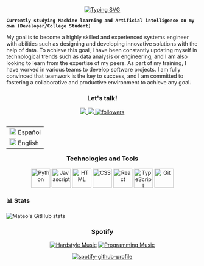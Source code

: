 <div align="center">
  <a href="https://github.com/MateoVG25/readme-typing-svg"><img src="https://readme-typing-svg.herokuapp.com?font=Fira+Code&pause=1000&width=435&lines=Hi%2C+I'm+Mateo+Vargas+Giraldo;Developer%2FAI+and+ML+enthusiast;Learn%2C+Collaborate+and+help+others" alt="Typing SVG" /></a>
</div>

**` Currently studying Machine learning and Artificial intelligence on my own (Developer/College Student) `**

<p align="center">

My goal is to become a highly skilled and experienced systems engineer with abilities such as
designing and developing innovative solutions with the help of data. To achieve this goal, I have
been constantly updating myself in technological trends such as data analysis or engineering, and I
am also looking to learn from the expertise of my peers. As part of my training, I have worked in
various teams to develop software projects. I am fully convinced that teamwork is the key to
success, and I am committed to fostering a collaborative and productive environment to achieve
any goal.
</p>

<div align="center">
  
### Let's talk!

</div>

<div align="center">
<p>
<!-- LinkedIn -->
<a target="_blank" href="https://www.linkedin.com/in/mateo-vargas-giraldo-434266269/"><img src="https://img.shields.io/badge/-LinkedIn-0077B5?style=for-the-badge&logo=Linkedin&logoColor=white"></img>
</a>
<!-- Twitter -->
<a 
    target="_blank" 
    href="https://twitter.com/MateoVargasGi">
    <img
        src="https://img.shields.io/badge/Twitter-0077B5?style=for-the-badge&logo=Twitter&logoColor=white">
    </img>
</a>
<a href="https://github.com/MateoVG25?tab=followers">
    <img alt="followers" title="Follow me on Github" src="https://custom-icon-badges.demolab.com/github/followers/MateoVG25?color=236ad3&labelColor=1155ba&style=for-the-badge&logo=person-add&label=Follow&logoColor=white"/></a>

</p>


</div>

<table align="right"> 
<tr><td><img width="18" src="https://img.icons8.com/fluency/48/colombia-circular.png" alt="colombia-circular"/> Español</a></td></tr>    
<tr><td><img width="18" src="https://img.icons8.com/fluency/48/usa-circular.png" alt="usa-circular"/> English</a></td></tr>

</table>

---
<div align="center">

### Technologies and Tools

<img align="center" alt="Python" width="50px"  src="https://cdn.jsdelivr.net/gh/devicons/devicon/icons/python/python-original-wordmark.svg" />
<img align="center" alt="Javascript" width="50px"  src="https://cdn.jsdelivr.net/gh/devicons/devicon/icons/javascript/javascript-original.svg" />
<img align="center" alt="HTML" width="50px" src="https://cdn.jsdelivr.net/gh/devicons/devicon/icons/html5/html5-plain.svg" />
<img align="center" alt="CSS" width="50px"  src="https://cdn.jsdelivr.net/gh/devicons/devicon/icons/css3/css3-plain.svg" />
<img align="center" alt="React" width="50px"  src="https://cdn.jsdelivr.net/gh/devicons/devicon/icons/react/react-original-wordmark.svg" />
<img align="center" alt="TypeScript" width="50px" src="https://cdn.jsdelivr.net/gh/devicons/devicon/icons/typescript/typescript-plain.svg" />
<img align="center" alt="Git" width="50px" src="https://cdn.jsdelivr.net/gh/devicons/devicon/icons/git/git-original.svg" />
<br />
</div>

### 📊 Stats

![Mateo's GitHub stats](https://github-readme-stats.vercel.app/api?username=MateoVG25&show_icons=true&theme=radical)
<div align="center">

### Spotify

</div>

<div align="center">
  
[![Hardstyle Music](https://img.shields.io/badge/Hardstyle%20Music-%231DB954.svg?&style=flat-square&logo=spotify&logoColor=white)](https://open.spotify.com/playlist/25M2UmrC1HhgeStBPnHYlb?si=4153d4787ce743ce) [![Programming Music](https://img.shields.io/badge/Programming%20Music-%231DB954.svg?&style=flat-square&logo=spotify&logoColor=white)](https://open.spotify.com/playlist/25M2UmrC1HhgeStBPnHYlb?si=4153d4787ce743ce)

[![spotify-github-profile](https://spotify-github-profile.vercel.app/api/view?uid=h8rp8crx7yk8t72lrano65mc4&cover_image=true&theme=novatorem&show_offline=false&background_color=0d0d0d&interchange=false&bar_color=53b14f&bar_color_cover=false)](https://github.com/kittinan/spotify-github-profile)

</div>

